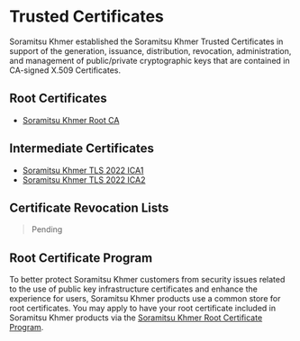 # Trusted Certificates

Soramitsu Khmer established the Soramitsu Khmer Trusted Certificates in support of the generation, issuance, distribution, revocation, administration, and management of public/private cryptographic keys that are contained in CA-signed X.509 Certificates.

## Root Certificates

- [Soramitsu Khmer Root CA](/#)

## Intermediate Certificates

- [Soramitsu Khmer TLS 2022 ICA1](/#)
- [Soramitsu Khmer TLS 2022 ICA2](/#)

## Certificate Revocation Lists

> Pending

## Root Certificate Program

To better protect Soramitsu Khmer customers from security issues related to the use of public key infrastructure certificates and enhance the experience for users, Soramitsu Khmer products use a common store for root certificates. You may apply to have your root certificate included in Soramitsu Khmer products via the [Soramitsu Khmer Root Certificate Program](/#).
